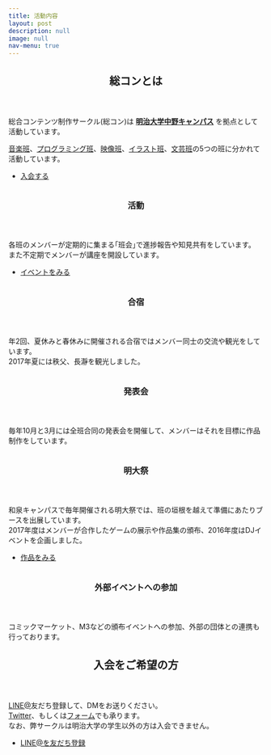 ```yaml
---
title: 活動内容
layout: post
description: null
image: null
nav-menu: true
---
```


<!-- Main -->
<div id="main">

<!-- One -->
<section id="one">
	<div class="inner">
		<header class="major">
            <h2>総コンとは</h2>
		</header>
		<p>
        総合コンテンツ制作サークル(総コン)は <a href="https://www.meiji.ac.jp/koho/campus_guide/nakano/access.html"><strong>明治大学中野キャンパス</strong></a> を拠点として活動しています。
        </p>
        <p>
        <a href="./2017/04/05/composers.html">音楽班</a>、<a href="./2017/04/04/programmers.html">プログラミング班</a>、<a href="./2017/04/03/video_producers.html">映像班</a>、<a href="./2017/04/02/artists.html">イラスト班</a>、<a href="./2017/04/01/writers.html">文芸班</a>の5つの班に分かれて活動しています。
        </p>
        <ul class="actions">
            <li><a href="#three" class="button next scrolly">入会する</a></li>
        </ul>
	</div>
</section>

<!-- Two -->
<section id="two" class="spotlights">
	<section>
		<img src="assets/images/ccc_icon_circle.png" alt="" data-position="center center" />
		<div class="content">
			<div class="inner">
				<header class="major">
					<h3>活動</h3>
				</header>
				<p>
                各班のメンバーが定期的に集まる｢班会｣で進捗報告や知見共有をしています。<br>
				また不定期でメンバーが講座を開設しています。
				</p>
				<ul class="actions">
                    <li><a href="4-events.html" class="button">イベントをみる</a></li>
                </ul>
			</div>
		</div>
	</section>
	<section>
		<img src="assets/images/ccc_icon_circle.png" alt="" data-position="center center" />
		<div class="content">
			<div class="inner">
				<header class="major">
					<h3>合宿</h3>
				</header>
				<p>
                年2回、夏休みと春休みに開催される合宿ではメンバー同士の交流や観光をしています。<br>
				2017年夏には秩父、長瀞を観光しました。
                </p>
			</div>
		</div>
	</section>
    <section>
        <img src="assets/images/ccc_icon_circle.png" alt="" data-position="center center" />
		<div class="content">
			<div class="inner">
				<header class="major">
					<h3>発表会</h3>
				</header>
				<p>
                毎年10月と3月には全班合同の発表会を開催して、メンバーはそれを目標に作品制作をしています。
                </p>
			</div>
		</div>
	</section>
    <section>
        <img src="assets/images/ccc_icon_circle.png" alt="" data-position="center center" />
		<div class="content">
			<div class="inner">
				<header class="major">
					<h3>明大祭</h3>
				</header>
				<p>
                和泉キャンパスで毎年開催される明大祭では、班の垣根を越えて準備にあたりブースを出展しています。<br>
				2017年度はメンバーが合作したゲームの展示や作品集の頒布、2016年度はDJイベントを企画しました。
                </p>
                <ul class="actions">
                    <li><a href="3-contents.html" class="button">作品をみる</a></li>
                </ul>
			</div>
		</div>
	</section>
    	<section>
		<img src="assets/images/ccc_icon_circle.png" alt="" data-position="center center" />
		<div class="content">
			<div class="inner">
				<header class="major">
					<h3>外部イベントへの参加</h3>
				</header>
				<p>
                コミックマーケット、M3などの頒布イベントへの参加、外部の団体との連携も行っております。
                </p>
			</div>
		</div>
	</section>
</section>

<section id="three">
	<div class="inner">
		<header class="major">
			<h2>入会をご希望の方</h2>
		</header>
		<p>
            <a href="https://line.me/R/ti/p/%40luq8751d">LINE@</a>友だち登録して、DMをお送りください。<br>
            <a href="https://twitter.com/ccc_sokon">Twitter</a>、もしくは<a href="https://docs.google.com/forms/d/e/1FAIpQLSfzJvGY-KXIyi5A3gJcnGkkSEkPNqVMqs8QeIfJR92753lWnQ/viewform?usp=sf_link">フォーム</a>でも承ります。<br>
            なお、弊サークルは明治大学の学生以外の方は入会できません。
        </p>
		<ul class="actions">
			<li><a href="https://line.me/R/ti/p/%40luq8751d" class="button">LINE@を友だち登録</a></li>
		</ul>
	</div>
</section>